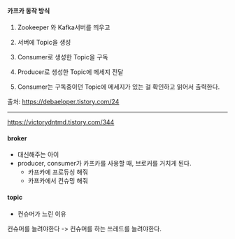 #### 카프카 동작 방식

1. Zookeeper 와 Kafka서버를 띄우고

2. 서버에 Topic을 생성

3. Consumer로 생성한 Topic을 구독

4. Producer로 생성한 Topic에 메세지 전달

5. Consumer는 구독중이던 Topic에 메세지가 있는 걸 확인하고 읽어서 출력한다.



출처: https://debaeloper.tistory.com/24 

---

https://victorydntmd.tistory.com/344



#### broker

- 대신해주는 아이
- producer, consumer가 카프카를 사용할 때, 브로커를 거치게 된다.
  - 카프카에 프로듀싱 해줘
  - 카프카에서 컨슈밍 해줘



#### topic



- 컨슈머가 느린 이유

컨슈머를 늘려야한다 -> 컨슈머를 하는 쓰레드를 늘려야한다.

